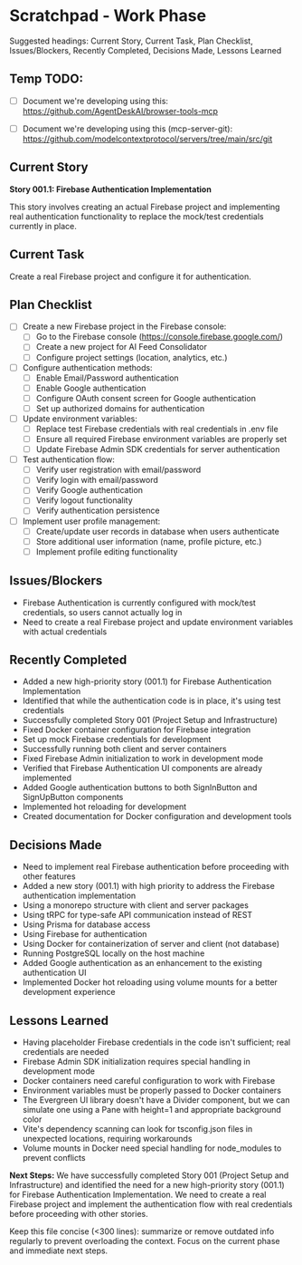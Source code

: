# Scratchpad - Work Phase

Suggested headings: Current Story, Current Task, Plan Checklist, Issues/Blockers, Recently Completed, Decisions Made, Lessons Learned

## Temp TODO:
- [ ] Document we're developing using this: https://github.com/AgentDeskAI/browser-tools-mcp
- [ ] Document we're developing using this (mcp-server-git): https://github.com/modelcontextprotocol/servers/tree/main/src/git


## Current Story
**Story 001.1: Firebase Authentication Implementation**

This story involves creating an actual Firebase project and implementing real authentication functionality to replace the mock/test credentials currently in place.

## Current Task
Create a real Firebase project and configure it for authentication.

## Plan Checklist
- [ ] Create a new Firebase project in the Firebase console:
  - [ ] Go to the Firebase console (https://console.firebase.google.com/)
  - [ ] Create a new project for AI Feed Consolidator
  - [ ] Configure project settings (location, analytics, etc.)
- [ ] Configure authentication methods:
  - [ ] Enable Email/Password authentication
  - [ ] Enable Google authentication
  - [ ] Configure OAuth consent screen for Google authentication
  - [ ] Set up authorized domains for authentication
- [ ] Update environment variables:
  - [ ] Replace test Firebase credentials with real credentials in .env file
  - [ ] Ensure all required Firebase environment variables are properly set
  - [ ] Update Firebase Admin SDK credentials for server authentication
- [ ] Test authentication flow:
  - [ ] Verify user registration with email/password
  - [ ] Verify login with email/password
  - [ ] Verify Google authentication
  - [ ] Verify logout functionality
  - [ ] Verify authentication persistence
- [ ] Implement user profile management:
  - [ ] Create/update user records in database when users authenticate
  - [ ] Store additional user information (name, profile picture, etc.)
  - [ ] Implement profile editing functionality

## Issues/Blockers
- Firebase Authentication is currently configured with mock/test credentials, so users cannot actually log in
- Need to create a real Firebase project and update environment variables with actual credentials

## Recently Completed
- Added a new high-priority story (001.1) for Firebase Authentication Implementation
- Identified that while the authentication code is in place, it's using test credentials
- Successfully completed Story 001 (Project Setup and Infrastructure)
- Fixed Docker container configuration for Firebase integration
- Set up mock Firebase credentials for development
- Successfully running both client and server containers
- Fixed Firebase Admin initialization to work in development mode
- Verified that Firebase Authentication UI components are already implemented
- Added Google authentication buttons to both SignInButton and SignUpButton components
- Implemented hot reloading for development
- Created documentation for Docker configuration and development tools

## Decisions Made
- Need to implement real Firebase authentication before proceeding with other features
- Added a new story (001.1) with high priority to address the Firebase authentication implementation
- Using a monorepo structure with client and server packages
- Using tRPC for type-safe API communication instead of REST
- Using Prisma for database access
- Using Firebase for authentication
- Using Docker for containerization of server and client (not database)
- Running PostgreSQL locally on the host machine
- Added Google authentication as an enhancement to the existing authentication UI
- Implemented Docker hot reloading using volume mounts for a better development experience

## Lessons Learned
- Having placeholder Firebase credentials in the code isn't sufficient; real credentials are needed
- Firebase Admin SDK initialization requires special handling in development mode
- Docker containers need careful configuration to work with Firebase
- Environment variables must be properly passed to Docker containers
- The Evergreen UI library doesn't have a Divider component, but we can simulate one using a Pane with height=1 and appropriate background color
- Vite's dependency scanning can look for tsconfig.json files in unexpected locations, requiring workarounds
- Volume mounts in Docker need special handling for node_modules to prevent conflicts

**Next Steps:**
We have successfully completed Story 001 (Project Setup and Infrastructure) and identified the need for a new high-priority story (001.1) for Firebase Authentication Implementation. We need to create a real Firebase project and implement the authentication flow with real credentials before proceeding with other stories.

Keep this file concise (<300 lines): summarize or remove outdated info regularly to prevent overloading the context. Focus on the current phase and immediate next steps.